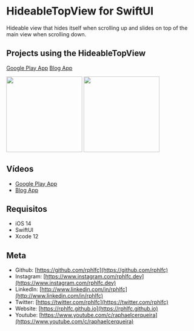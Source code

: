 # HideableTopView for SwiftUI
Hideable view that hides itself when scrolling up and slides on top of the main view when scrolling down. 

## Projects using the HideableTopView
[Google Play App](https://github.com/rphlfc/GooglePlay)
[Blog App](https://github.com/rphlfc/BlogApp)

<img src="https://user-images.githubusercontent.com/16376748/131113651-e1d7ae74-890d-4f26-a5cc-96716753cfaa.gif" width="200">
<img src="" width="200">

## Vídeos
- [Google Play App](https://youtu.be/jI5fC1WNnkk)
- [Blog App](https://youtu.be/DcyCUUodw1Y)

## Requisitos
- iOS 14
- SwiftUI
- Xcode 12

## Meta
- Github: [https://github.com/rphlfc](https://github.com/rphlfc)
- Instagram: [https://www.instagram.com/rphlfc.dev](https://www.instagram.com/rphlfc.dev)
- LinkedIn: [http://www.linkedin.com/in/rphlfc](http://www.linkedin.com/in/rphlfc)
- Twitter: [https://twitter.com/rphlfc](https://twitter.com/rphlfc)
- Website: [https://rphlfc.github.io](https://rphlfc.github.io)
- Youtube: [https://www.youtube.com/c/raphaelcerqueira](https://www.youtube.com/c/raphaelcerqueira)

